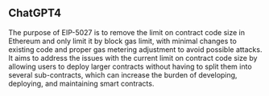 ## ChatGPT4

The purpose of EIP-5027 is to remove the limit on contract code size in Ethereum and only limit it by block gas limit, with minimal changes to existing code and proper gas metering adjustment to avoid possible attacks. It aims to address the issues with the current limit on contract code size by allowing users to deploy larger contracts without having to split them into several sub-contracts, which can increase the burden of developing, deploying, and maintaining smart contracts.
